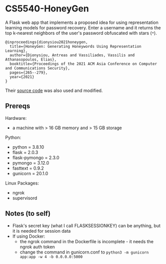 # CS5540-HoneyGen

A Flask web app that implements a proposed idea for using representation learning models for password recovery. Enter a username and it returns the top k-nearest neighbors of the user's password obfuscated with stars (`*`).

```
@inproceedings{dionysiou2021honeygen,
  title={HoneyGen: Generating Honeywords Using Representation Learning},
  author={Dionysiou, Antreas and Vassiliades, Vassilis and Athanasopoulos, Elias},
  booktitle={Proceedings of the 2021 ACM Asia Conference on Computer and Communications Security},
  pages={265--279},
  year={2021}
}
```

Their [source code](https://bitbucket.org/srecgrp/honeygen-generating-honeywords-using-representation-learning/src/master/) was also used and modified.

## Prereqs
Hardware:
* a machine with > 16 GB memory and > 15 GB storage

Python:
* python = 3.8.10
* flask = 2.0.3
* flask-pymongo = 2.3.0
* pymongo = 3.12.0
* fasttext = 0.9.2
* gunicorn = 20.1.0

Linux Packages:
* ngrok
* supervisord

## Notes (to self)
* Flask's secret key (what I call FLASKSESSIONKEY) can be anything, but it is needed for session data
* If using Docker:
  * the ngrok command in the Dockerfile is incomplete - it needs the ngrok auth token
  * change the command in gunicorn.conf to `python3 -m gunicorn app:app -w 4 -b 0.0.0.0:5000`
